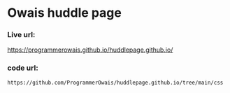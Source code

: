 # Owais huddle page 
### Live url:
  https://programmerowais.github.io/huddlepage.github.io/

### code url:
    https://github.com/ProgrammerOwais/huddlepage.github.io/tree/main/css
